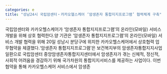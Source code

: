 ```yaml
---
categories: e
title: "성남24시 국립암센터‧카카오헬스케어 ‘암생존자 통합지지프로그램’ 협력체계 구축"
---
```

국립암센터와 카카오헬스케어가 ‘암생존자 통합지지프로그램’의 온라인(모바일) 서비스 개발을 위해 상호 협력한다.양 기관은 ‘암생존자 통합지지프로그램’의 온라인(모바일) 서비스 개발 협력을 위해 20일 성남시 분당구에 위치한 카카오헬스케어에서 상호협력 업무협약을 체결했다.‘암생존자 통합지지프로그램’은 보건복지부의 암생존자통합지지사업 일환으로 국립암센터 중앙암생존자통합지지센터에서 암생존자가 겪는 신체적, 정신적, 사회적 어려움을 경감하기 위해 국가차원의 통합지지서비스를 제공하는 사업이다. 이번 협약을 통해 카카오헬스케어 서비스에서 암생존